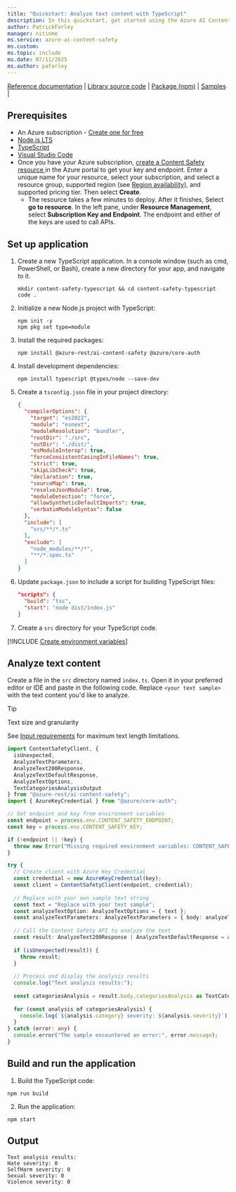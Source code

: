 ```yaml
---
title: "Quickstart: Analyze text content with TypeScript"
description: In this quickstart, get started using the Azure AI Content Safety TypeScript SDK to analyze text content for objectionable material.
author: PatrickFarley
manager: nitinme
ms.service: azure-ai-content-safety
ms.custom:
ms.topic: include
ms.date: 07/11/2025
ms.author: pafarley
---
```


[Reference documentation](https://www.npmjs.com/package/@azure-rest/ai-content-safety) | [Library source code](https://github.com/Azure/azure-sdk-for-js/tree/main/sdk/contentsafety/ai-content-safety-rest) | [Package (npm)](https://www.npmjs.com/package/@azure-rest/ai-content-safety) | [Samples](https://github.com/Azure-Samples/AzureAIContentSafety/tree/main/js/1.0.0) |


## Prerequisites

* An Azure subscription - [Create one for free](https://azure.microsoft.com/free/cognitive-services/) 
* [Node.js LTS](https://nodejs.org/)
* [TypeScript](https://www.typescriptlang.org/)
* [Visual Studio Code](https://code.visualstudio.com/)
* Once you have your Azure subscription, <a href="https://aka.ms/acs-create"  title="Create a Content Safety resource"  target="_blank">create a Content Safety resource </a> in the Azure portal to get your key and endpoint. Enter a unique name for your resource, select your subscription, and select a resource group, supported region (see [Region availability](/azure/ai-services/content-safety/overview#region-availability)), and supported pricing tier. Then select **Create**.
  * The resource takes a few minutes to deploy. After it finishes, Select **go to resource**. In the left pane, under **Resource Management**, select **Subscription Key and Endpoint**. The endpoint and either of the keys are used to call APIs.

## Set up application

1. Create a new TypeScript application. In a console window (such as cmd, PowerShell, or Bash), create a new directory for your app, and navigate to it.

    ```console
    mkdir content-safety-typescript && cd content-safety-typescript
    code .
    ```
    
2. Initialize a new Node.js project with TypeScript:

    ```console
    npm init -y
    npm pkg set type=module
    ```

3. Install the required packages:

   ```console
   npm install @azure-rest/ai-content-safety @azure/core-auth
   ```

4. Install development dependencies:

   ```console
   npm install typescript @types/node --save-dev
   ```

5. Create a `tsconfig.json` file in your project directory:

   ```json
   {
     "compilerOptions": {
       "target": "es2022",
       "module": "esnext",
       "moduleResolution": "bundler",
       "rootDir": "./src",
       "outDir": "./dist/",
       "esModuleInterop": true,
       "forceConsistentCasingInFileNames": true,
       "strict": true,
       "skipLibCheck": true,
       "declaration": true,
       "sourceMap": true,
       "resolveJsonModule": true,
       "moduleDetection": "force",
       "allowSyntheticDefaultImports": true,
       "verbatimModuleSyntax": false
     },
     "include": [
       "src/**/*.ts"
     ],
     "exclude": [
       "node_modules/**/*",
       "**/*.spec.ts"
     ]
   }
   ```

6. Update `package.json` to include a script for building TypeScript files:

   ```json
   "scripts": {
     "build": "tsc",
     "start": "node dist/index.js"
   }
   ```

7. Create a `src` directory for your TypeScript code.

[!INCLUDE [Create environment variables](../env-vars.md)]

## Analyze text content

Create a file in the `src` directory named `index.ts`. Open it in your preferred editor or IDE and paste in the following code. Replace `<your text sample>` with the text content you'd like to analyze.

> [!TIP]
> Text size and granularity
>
> See [Input requirements](../../overview.md#input-requirements) for maximum text length limitations.

```typescript
import ContentSafetyClient, { 
  isUnexpected, 
  AnalyzeTextParameters,
  AnalyzeText200Response,
  AnalyzeTextDefaultResponse,
  AnalyzeTextOptions,
  TextCategoriesAnalysisOutput 
} from "@azure-rest/ai-content-safety";
import { AzureKeyCredential } from "@azure/core-auth";

// Get endpoint and key from environment variables
const endpoint = process.env.CONTENT_SAFETY_ENDPOINT;
const key = process.env.CONTENT_SAFETY_KEY;

if (!endpoint || !key) {
  throw new Error("Missing required environment variables: CONTENT_SAFETY_ENDPOINT or CONTENT_SAFETY_KEY");
}

try {
  // Create client with Azure Key Credential
  const credential = new AzureKeyCredential(key);
  const client = ContentSafetyClient(endpoint, credential);
  
  // Replace with your own sample text string
  const text = "Replace with your text sample";
  const analyzeTextOption: AnalyzeTextOptions = { text };
  const analyzeTextParameters: AnalyzeTextParameters = { body: analyzeTextOption };
  
  // Call the Content Safety API to analyze the text
  const result: AnalyzeText200Response | AnalyzeTextDefaultResponse = await client.path("/text:analyze").post(analyzeTextParameters);
  
  if (isUnexpected(result)) {
    throw result;
  }
  
  // Process and display the analysis results
  console.log("Text analysis results:");
  
  const categoriesAnalysis = result.body.categoriesAnalysis as TextCategoriesAnalysisOutput[];
  
  for (const analysis of categoriesAnalysis) {
    console.log(`${analysis.category} severity: ${analysis.severity}`);
  }
} catch (error: any) {
  console.error("The sample encountered an error:", error.message);
}
```

## Build and run the application

1. Build the TypeScript code:

```console
npm run build
```

2. Run the application:

```console
npm start
```

## Output

```console
Text analysis results:
Hate severity: 0
SelfHarm severity: 0
Sexual severity: 0
Violence severity: 0
```
